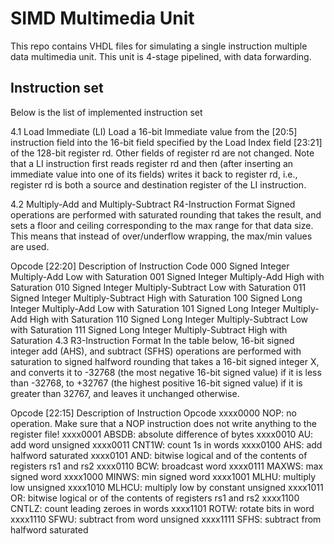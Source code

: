 # SIMD Multimedia Unit
This repo contains VHDL files for simulating a single instruction multiple data multimedia unit. This unit is 4-stage pipelined, with data forwarding. 


## Instruction set
Below is the list of implemented instruction set

4.1 Load Immediate (LI)
Load a 16-bit Immediate value from the [20:5] instruction field into the 16-bit field specified by the Load Index field [23:21] of the 128-bit register rd. Other fields of register rd are not changed. Note that a LI instruction first reads register rd and then (after inserting an immediate value into one of its fields) writes it back to register rd, i.e., register rd is both a source and destination register of the LI instruction.

4.2 Multiply-Add and Multiply-Subtract R4-Instruction Format
Signed operations are performed with saturated rounding that takes the result, and sets a floor and ceiling corresponding to the max range for that data size. This means that instead of over/underflow wrapping, the max/min values are used.

Opcode [22:20]	Description of Instruction Code
000	Signed Integer Multiply-Add Low with Saturation
001	Signed Integer Multiply-Add High with Saturation
010	Signed Integer Multiply-Subtract Low with Saturation
011	Signed Integer Multiply-Subtract High with Saturation
100	Signed Long Integer Multiply-Add Low with Saturation
101	Signed Long Integer Multiply-Add High with Saturation
110	Signed Long Integer Multiply-Subtract Low with Saturation
111	Signed Long Integer Multiply-Subtract High with Saturation
4.3 R3-Instruction Format
In the table below, 16-bit signed integer add (AHS), and subtract (SFHS) operations are performed with saturation to signed halfword rounding that takes a 16-bit signed integer X, and converts it to -32768 (the most negative 16-bit signed value) if it is less than -32768, to +32767 (the highest positive 16-bit signed value) if it is greater than 32767, and leaves it unchanged otherwise.

Opcode [22:15]	Description of Instruction Opcode
xxxx0000	NOP: no operation. Make sure that a NOP instruction does not write anything to the register file!
xxxx0001	ABSDB: absolute difference of bytes
xxxx0010	AU: add word unsigned
xxxx0011	CNT1W: count 1s in words
xxxx0100	AHS: add halfword saturated
xxxx0101	AND: bitwise logical and of the contents of registers rs1 and rs2
xxxx0110	BCW: broadcast word
xxxx0111	MAXWS: max signed word
xxxx1000	MINWS: min signed word
xxxx1001	MLHU: multiply low unsigned
xxxx1010	MLHCU: multiply low by constant unsigned
xxxx1011	OR: bitwise logical or of the contents of registers rs1 and rs2
xxxx1100	CNTLZ: count leading zeroes in words
xxxx1101	ROTW: rotate bits in word
xxxx1110	SFWU: subtract from word unsigned
xxxx1111	SFHS: subtract from halfword saturated

 
